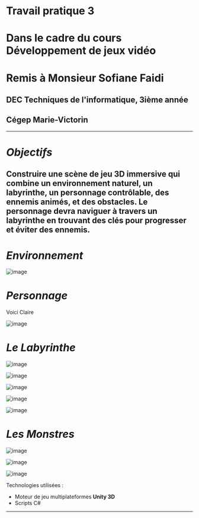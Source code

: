 # Travail pratique 3 
# Dans le cadre du cours Développement de jeux vidéo
# Remis à Monsieur Sofiane Faidi
## DEC Techniques de l'informatique, 3ième année
## Cégep Marie-Victorin

---

# ***Objectifs***

Construire une scène de jeu 3D immersive qui combine un environnement naturel, un labyrinthe, un
personnage contrôlable, des ennemis animés, et des obstacles. Le personnage devra naviguer à travers
un labyrinthe en trouvant des clés pour progresser et éviter des ennemis.
---

# ***Environnement***

![image](https://github.com/user-attachments/assets/f41da5d1-97ee-4dd6-a357-402d60a9be49)


# ***Personnage***

Voici Claire 

![image](https://github.com/user-attachments/assets/024eb5cf-7ad1-46fe-922e-d82644858036)

# ***Le Labyrinthe***

![image](https://github.com/user-attachments/assets/7224cde3-ba26-45c2-b4fb-b267fef2e204)

![image](https://github.com/user-attachments/assets/57f34f9a-8e84-4da1-811f-a761aec5f2fd)

![image](https://github.com/user-attachments/assets/be2cb142-2a7c-468b-b027-60034ef5f210)

![image](https://github.com/user-attachments/assets/726f009f-be85-4080-b215-ef762a4b986c)

![image](https://github.com/user-attachments/assets/c32422fb-14dc-4aee-93bd-108e7efa240b)




# ***Les Monstres***

![image](https://github.com/user-attachments/assets/47625d8a-5f63-4ef4-a1b5-e0f6810bbdc2)

![image](https://github.com/user-attachments/assets/fbcbd45e-310f-4405-848b-57ebacf8b433)

![image](https://github.com/user-attachments/assets/4b0122f8-748a-4a95-85e7-f511be1fd2b1)




Technologies utilisées : 
+ Moteur de jeu multiplateformes **Unity 3D**
+ Scripts C#
---
